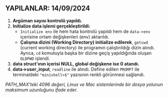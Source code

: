 ## YAPILANLAR: 14/09/2024

1. **Argüman sayısı kontrolü yapıldı.**
2. **Initialize data işlemi gerçekleştirildi:**
   - `Initialize env` ile hem hata kontrolü yapıldı hem de `data->env` içerisine ortam değişkenleri (env) aktarıldı.
   - **Çalışma dizini (Working Directory) initialize edilerek**, `getcwd` (current working directory) ile programın çalıştırıldığı dizin alındı. Ayrıca, `cd` komutuyla başka bir dizine geçiş yapıldığında oluşan `OLDPWD` işlendi.
3. **data struct'ının içerisi NULL, global değişkene ise 0 atandı.**
4. **data->user_input**, `readline` ile alındı. Define edilen `PROMPT` ile terminaldeki `"minishell>$"` yazısının renkli görünmesi sağlandı.

*PATH_MAX'teki 4096 değeri, Linux ve Mac sistemlerinde bir dosya yolunun maksimum uzunluğunu ifade eder.*
